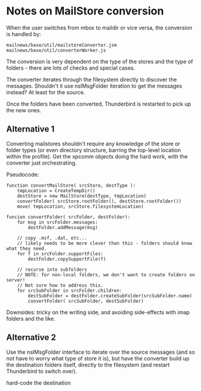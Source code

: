 # Notes on MailStore conversion

When the user switches from mbox to maildir or vice versa, the
conversion is handled by:

    mailnews/base/util/mailstoreConverter.jsm
    mailnews/base/util/converterWorker.js

The conversion is very dependent on the type of the stores
and the type of folders - there are lots of checks and special
cases.

The converter iterates through the filesystem directly to
discover the messages. Shouldn't it use nsIMsgFolder iteration
to get the messages instead? At least for the source.

Once the folders have been converted, Thunderbird is restarted
to pick up the new ones.

## Alternative 1

Converting mailstores shouldn't require any knowledge of the store or
folder types (or even directory structure, barring the top-level
location within the profile). Get the xpcomm objects doing the hard
work, with the converter just orchestrating.

Pseudocode:

    function convertMailStore( srcStore, destType ):
        tmpLocation = CreateTempDir()
        destStore = new MailStore(destType, tmpLocation)
        convertFolder( srcStore.rootFolder(), destStore.rootFolder())
        move( tmpLocation, srcStore.filesystemLocation)

    funcion convertFolder( srcFolder, destFolder):
        for msg in srcFolder.messages:
            destFolder.addMessage(msg)

        // copy .msf, .dat, etc...
        // likely needs to be more clever than this - folders should know what they need.
        for f in srcFolder.supportFiles:
            destFolder.copySupportFile(f)

        // recurse into subfolders
        // NOTE: for non-local folders, we don't want to create folders on server!
        // Not sure how to address this.
        for srcSubFolder in srcFolder.children:
            destSubFolder = destFolder.createSubFolder(srcSubFolder.name)
            convertFolder( srcSubFolder, destSubFolder)

Downsides: tricky on the writing side, and avoiding side-effects with imap
folders and the like.


## Alternative 2

Use the nsIMsgFolder interface to iterate over the source messages (and so
not have to worry what type of store it is), but have the converter build
up the destination folders itself, directly to the filesystem
(and restart Thunderbird to switch over).




hard-code the destination
